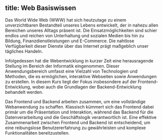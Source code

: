 title: Web Basiswissen
---
Das World Wide Web (WWW) hat sich heutzutage zu einem unverzichtbaren Bestandteil unseres Lebens entwickelt, der in nahezu allen Bereichen unseres Alltags präsent ist. Die Einsatzmöglichkeiten sind schier endlos und reichen von Unterhaltung und sozialen Medien bis hin zu Bildung, Finanzdienstleistungen und E-Commerce. Die nahtlose Verfügbarkeit dieser Dienste über das Internet prägt maßgeblich unser tägliches Handeln.

Infolgedessen hat die Webentwicklung in kurzer Zeit eine herausragende Stellung im Bereich der Informatik eingenommen. Dieser Anwendungsbereich umfasst eine Vielzahl von Technologien und Methoden, die es ermöglichen, interaktive Webseiten sowie Anwendungen zu erstellen. In diesem Kurs liegt der Fokus insbesondere auf der Frontend-Entwicklung, wobei auch die Grundlagen der Backend-Entwicklung behandelt werden.

Das Frontend und Backend arbeiten zusammen, um eine vollständige Webanwendung zu schaffen. Klassisch kümmert sich das Frontend dabei primär um die Präsentation und Interaktion, während das Backend für die Datenverarbeitung und die Geschäftslogik verantwortlich ist. Eine effektive Zusammenarbeit zwischen Frontend und Backend ist entscheidend, um eine reibungslose Benutzererfahrung zu gewährleisten und komplexe Funktionalitäten bereitzustellen.
